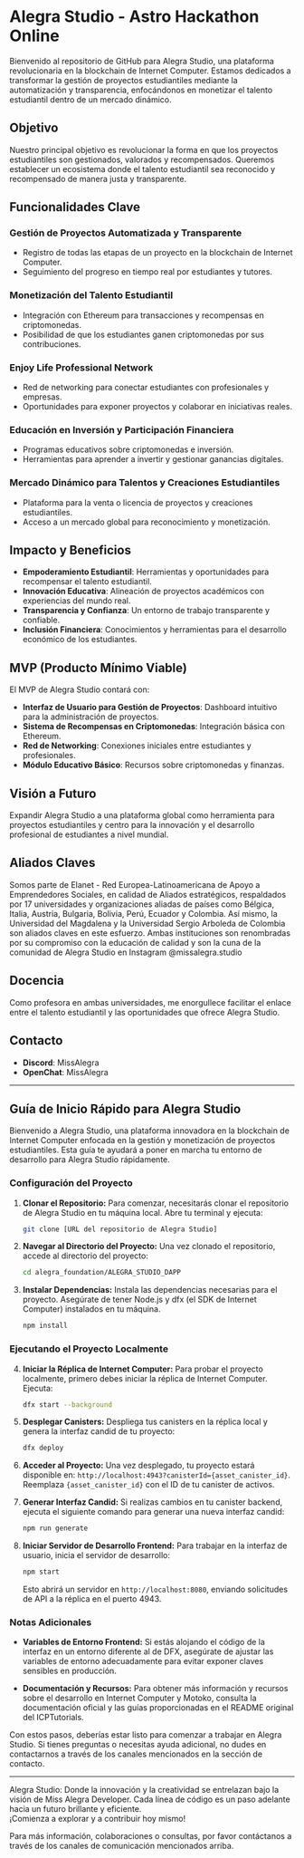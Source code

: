 # Alegra Studio - Astro Hackathon Online

Bienvenido al repositorio de GitHub para Alegra Studio, una plataforma revolucionaria en la blockchain de Internet Computer. Estamos dedicados a transformar la gestión de proyectos estudiantiles mediante la automatización y transparencia, enfocándonos en monetizar el talento estudiantil dentro de un mercado dinámico.

## Objetivo

Nuestro principal objetivo es revolucionar la forma en que los proyectos estudiantiles son gestionados, valorados y recompensados. Queremos establecer un ecosistema donde el talento estudiantil sea reconocido y recompensado de manera justa y transparente.

## Funcionalidades Clave

### Gestión de Proyectos Automatizada y Transparente

- Registro de todas las etapas de un proyecto en la blockchain de Internet Computer.
- Seguimiento del progreso en tiempo real por estudiantes y tutores.

### Monetización del Talento Estudiantil

- Integración con Ethereum para transacciones y recompensas en criptomonedas.
- Posibilidad de que los estudiantes ganen criptomonedas por sus contribuciones.

### Enjoy Life Professional Network

- Red de networking para conectar estudiantes con profesionales y empresas.
- Oportunidades para exponer proyectos y colaborar en iniciativas reales.

### Educación en Inversión y Participación Financiera

- Programas educativos sobre criptomonedas e inversión.
- Herramientas para aprender a invertir y gestionar ganancias digitales.

### Mercado Dinámico para Talentos y Creaciones Estudiantiles

- Plataforma para la venta o licencia de proyectos y creaciones estudiantiles.
- Acceso a un mercado global para reconocimiento y monetización.

## Impacto y Beneficios

- **Empoderamiento Estudiantil**: Herramientas y oportunidades para recompensar el talento estudiantil.
- **Innovación Educativa**: Alineación de proyectos académicos con experiencias del mundo real.
- **Transparencia y Confianza**: Un entorno de trabajo transparente y confiable.
- **Inclusión Financiera**: Conocimientos y herramientas para el desarrollo económico de los estudiantes.

## MVP (Producto Mínimo Viable)

El MVP de Alegra Studio contará con:

- **Interfaz de Usuario para Gestión de Proyectos**: Dashboard intuitivo para la administración de proyectos.
- **Sistema de Recompensas en Criptomonedas**: Integración básica con Ethereum.
- **Red de Networking**: Conexiones iniciales entre estudiantes y profesionales.
- **Módulo Educativo Básico**: Recursos sobre criptomonedas y finanzas.

## Visión a Futuro

Expandir Alegra Studio a una plataforma global como herramienta para proyectos estudiantiles y centro para la innovación y el desarrollo profesional de estudiantes a nivel mundial.

## Aliados Claves

Somos parte de  Elanet - Red Europea-Latinoamericana de Apoyo a Emprendedores Sociales, en calidad de Aliados estratégicos, respaldados por 17 universidades y organizaciones aliadas de países como Bélgica, Italia, Austria, Bulgaria, Bolivia, Perú, Ecuador y Colombia. Así mismo, la Universidad del Magdalena y la Universidad Sergio Arboleda de Colombia son aliados claves en este esfuerzo. Ambas instituciones son renombradas por su compromiso con la educación de calidad y son la cuna de la comunidad de Alegra Studio en Instagram @missalegra.studio

## Docencia

Como profesora en ambas universidades, me enorgullece facilitar el enlace entre el talento estudiantil y las oportunidades que ofrece Alegra Studio.

## Contacto

- **Discord**: MissAlegra
- **OpenChat**: MissAlegra

---

## Guía de Inicio Rápido para Alegra Studio

Bienvenido a Alegra Studio, una plataforma innovadora en la blockchain de Internet Computer enfocada en la gestión y monetización de proyectos estudiantiles. Esta guía te ayudará a poner en marcha tu entorno de desarrollo para Alegra Studio rápidamente.

### Configuración del Proyecto

1. **Clonar el Repositorio:**
   Para comenzar, necesitarás clonar el repositorio de Alegra Studio en tu máquina local. Abre tu terminal y ejecuta:
   ```bash
   git clone [URL del repositorio de Alegra Studio]
   ```

2. **Navegar al Directorio del Proyecto:**
   Una vez clonado el repositorio, accede al directorio del proyecto:
   ```bash
   cd alegra_foundation/ALEGRA_STUDIO_DAPP
   ```

3. **Instalar Dependencias:**
   Instala las dependencias necesarias para el proyecto. Asegúrate de tener Node.js y dfx (el SDK de Internet Computer) instalados en tu máquina.
   ```bash
   npm install
   ```

### Ejecutando el Proyecto Localmente

4. **Iniciar la Réplica de Internet Computer:**
   Para probar el proyecto localmente, primero debes iniciar la réplica de Internet Computer. Ejecuta:
   ```bash
   dfx start --background
   ```

5. **Desplegar Canisters:**
   Despliega tus canisters en la réplica local y genera la interfaz candid de tu proyecto:
   ```bash
   dfx deploy
   ```

6. **Acceder al Proyecto:**
   Una vez desplegado, tu proyecto estará disponible en: `http://localhost:4943?canisterId={asset_canister_id}`. Reemplaza `{asset_canister_id}` con el ID de tu canister de activos.

7. **Generar Interfaz Candid:**
   Si realizas cambios en tu canister backend, ejecuta el siguiente comando para generar una nueva interfaz candid:
   ```bash
   npm run generate
   ```

8. **Iniciar Servidor de Desarrollo Frontend:**
   Para trabajar en la interfaz de usuario, inicia el servidor de desarrollo:
   ```bash
   npm start
   ```
   Esto abrirá un servidor en `http://localhost:8080`, enviando solicitudes de API a la réplica en el puerto 4943.

### Notas Adicionales

- **Variables de Entorno Frontend:** Si estás alojando el código de la interfaz en un entorno diferente al de DFX, asegúrate de ajustar las variables de entorno adecuadamente para evitar exponer claves sensibles en producción.

- **Documentación y Recursos:** Para obtener más información y recursos sobre el desarrollo en Internet Computer y Motoko, consulta la documentación oficial y las guías proporcionadas en el README original del ICPTutorials.

Con estos pasos, deberías estar listo para comenzar a trabajar en Alegra Studio. Si tienes preguntas o necesitas ayuda adicional, no dudes en contactarnos a través de los canales mencionados en la sección de contacto.

---


Alegra Studio: Donde la innovación y la creatividad se entrelazan bajo la visión de Miss Alegra Developer. Cada línea de código es un paso adelante hacia un futuro brillante y eficiente.  
 ¡Comienza a explorar y a contribuir hoy mismo!

Para más información, colaboraciones o consultas, por favor contáctanos a través de los canales de comunicación mencionados arriba.

